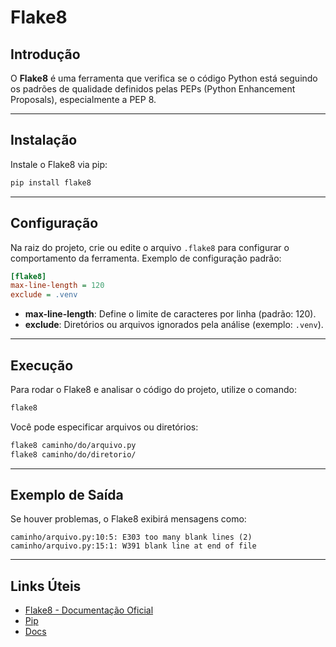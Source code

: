 # Flake8

## Introdução

O **Flake8** é uma ferramenta que verifica se o código Python está seguindo os padrões de qualidade definidos pelas PEPs (Python Enhancement Proposals), especialmente a PEP 8.

---

## Instalação

Instale o Flake8 via pip:

```bash
pip install flake8
```

---

## Configuração

Na raiz do projeto, crie ou edite o arquivo `.flake8` para configurar o comportamento da ferramenta. Exemplo de configuração padrão:

```ini
[flake8]
max-line-length = 120
exclude = .venv
```

- **max-line-length**: Define o limite de caracteres por linha (padrão: 120).
- **exclude**: Diretórios ou arquivos ignorados pela análise (exemplo: `.venv`).

---

## Execução

Para rodar o Flake8 e analisar o código do projeto, utilize o comando:

```bash
flake8
```

Você pode especificar arquivos ou diretórios:

```bash
flake8 caminho/do/arquivo.py
flake8 caminho/do/diretorio/
```

---

## Exemplo de Saída

Se houver problemas, o Flake8 exibirá mensagens como:

```
caminho/arquivo.py:10:5: E303 too many blank lines (2)
caminho/arquivo.py:15:1: W391 blank line at end of file
```

---

## Links Úteis

- [Flake8 - Documentação Oficial](https://agtecpalmas.github.io/AgtecCore/flake8/)
- [Pip](https://pypi.org/project/flake8/)
- [Docs](https://flake8.pycqa.org/en/latest/)